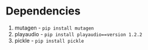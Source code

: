 # Dependencies

1. mutagen - `pip install mutagen`
2. playaudio - `pip install playaudio==version 1.2.2`
3. pickle - `pip install pickle`
